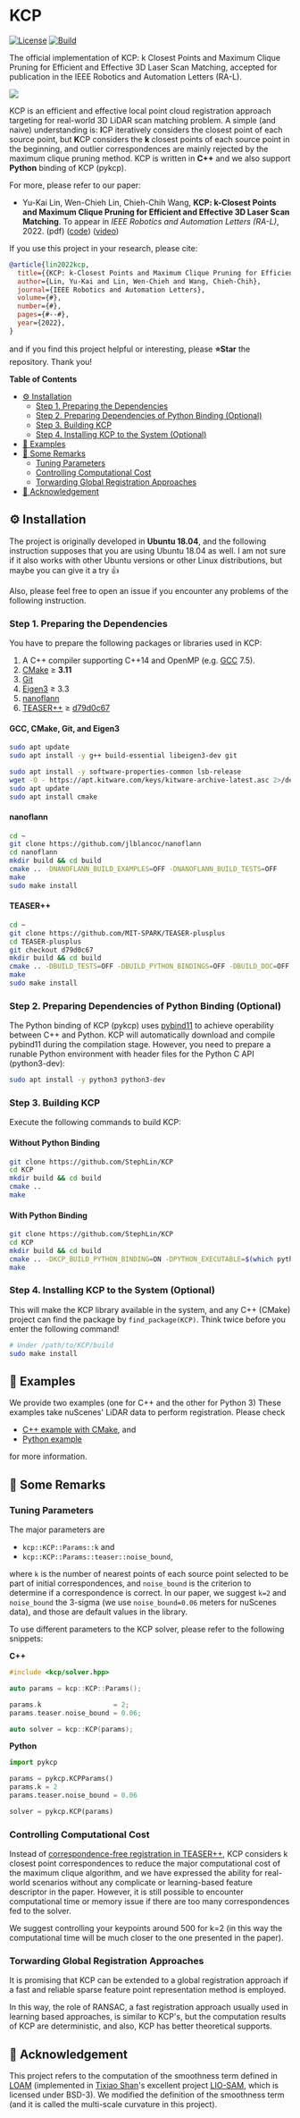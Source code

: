 # KCP

[![License](https://img.shields.io/badge/License-BSD_3--Clause-blue.svg?style=flat)](https://opensource.org/licenses/BSD-3-Clause)
[![Build](https://github.com/StephLin/KCP/actions/workflows/build-deploy.yml/badge.svg)](https://StephLin.github.io/KCP)

The official implementation of KCP: k Closest Points and Maximum Clique Pruning
for Efficient and Effective 3D Laser Scan Matching, accepted for publication in
the IEEE Robotics and Automation Letters (RA-L).

![](docs/images/snapshot.gif)

KCP is an efficient and effective local point cloud registration approach
targeting for real-world 3D LiDAR scan matching problem. A simple (and naive)
understanding is: **I**CP iteratively considers the closest point of each source
point, but **K**CP considers the **k** closest points of each source point in
the beginning, and outlier correspondences are mainly rejected by the maximum
clique pruning method. KCP is written in **C++** and we also support **Python**
binding of KCP (pykcp).

For more, please refer to our paper:

- Yu-Kai Lin, Wen-Chieh Lin, Chieh-Chih Wang, **KCP: k-Closest Points and Maximum Clique Pruning for Efficient and Effective 3D Laser Scan Matching**. To appear in _IEEE Robotics and Automation Letters (RA-L)_, 2022. (pdf) ([code](https://github.com/StephLin/KCP)) ([video](https://youtu.be/ZaDLEOz_yYc))

If you use this project in your research, please cite:

```bibtex
@article{lin2022kcp,
  title={{KCP: k-Closest Points and Maximum Clique Pruning for Efficient and Effective 3D Laser Scan Matching}},
  author={Lin, Yu-Kai and Lin, Wen-Chieh and Wang, Chieh-Chih},
  journal={IEEE Robotics and Automation Letters},
  volume={#},
  number={#},
  pages={#--#},
  year={2022},
}
```

and if you find this project helpful or interesting, please **:star:Star** the
repository. Thank you!

**Table of Contents**

- [:gear: Installation](#gear-installation)
  - [Step 1. Preparing the Dependencies](#step-1-preparing-the-dependencies)
  - [Step 2. Preparing Dependencies of Python Binding (Optional)](#step-2-preparing-dependencies-of-python-binding-optional)
  - [Step 3. Building KCP](#step-3-building-kcp)
  - [Step 4. Installing KCP to the System (Optional)](#step-4-installing-kcp-to-the-system-optional)
- [:seedling: Examples](#seedling-examples)
- [:memo: Some Remarks](#memo-some-remarks)
  - [Tuning Parameters](#tuning-parameters)
  - [Controlling Computational Cost](#controlling-computational-cost)
  - [Torwarding Global Registration Approaches](#torwarding-global-registration-approaches)
- [:gift: Acknowledgement](#gift-acknowledgement)

## :gear: Installation

The project is originally developed in **Ubuntu 18.04**, and the following
instruction supposes that you are using Ubuntu 18.04 as well. I am not sure if
it also works with other Ubuntu versions or other Linux distributions, but maybe
you can give it a try :+1:

Also, please feel free to open an issue if you encounter any problems of the
following instruction.

### Step 1. Preparing the Dependencies

You have to prepare the following packages or libraries used in KCP:

1. A C++ compiler supporting C++14 and OpenMP (e.g. [GCC](https://gcc.gnu.org/) 7.5).
2. [CMake](https://cmake.org/) &#x2265; **3.11**
3. [Git](https://git-scm.com/)
4. [Eigen3](https://eigen.tuxfamily.org/index.php?title=Main_Page) &#x2265; 3.3
5. [nanoflann](https://github.com/jlblancoc/nanoflann)
6. [TEASER++](https://github.com/MIT-SPARK/TEASER-plusplus) &#x2265; [d79d0c67](https://github.com/MIT-SPARK/TEASER-plusplus/tree/d79d0c67)

#### GCC, CMake, Git, and Eigen3

```bash
sudo apt update
sudo apt install -y g++ build-essential libeigen3-dev git

sudo apt install -y software-properties-common lsb-release
wget -O - https://apt.kitware.com/keys/kitware-archive-latest.asc 2>/dev/null | gpg --dearmor - | sudo tee /etc/apt/trusted.gpg.d/kitware.gpg >/dev/null
sudo apt update
sudo apt install cmake
```

#### nanoflann

```bash
cd ~
git clone https://github.com/jlblancoc/nanoflann
cd nanoflann
mkdir build && cd build
cmake .. -DNANOFLANN_BUILD_EXAMPLES=OFF -DNANOFLANN_BUILD_TESTS=OFF
make
sudo make install
```

#### TEASER++

```bash
cd ~
git clone https://github.com/MIT-SPARK/TEASER-plusplus
cd TEASER-plusplus
git checkout d79d0c67
mkdir build && cd build
cmake .. -DBUILD_TESTS=OFF -DBUILD_PYTHON_BINDINGS=OFF -DBUILD_DOC=OFF
make
sudo make install
```

### Step 2. Preparing Dependencies of Python Binding (Optional)

The Python binding of KCP (pykcp) uses
[pybind11](https://github.com/pybind/pybind11) to achieve operability between
C++ and Python. KCP will automatically download and compile pybind11 during the
compilation stage. However, you need to prepare a runable Python environment
with header files for the Python C API (python3-dev):

```bash
sudo apt install -y python3 python3-dev
```

### Step 3. Building KCP

Execute the following commands to build KCP:

#### Without Python Binding

```bash
git clone https://github.com/StephLin/KCP
cd KCP
mkdir build && cd build
cmake ..
make
```

#### With Python Binding

```bash
git clone https://github.com/StephLin/KCP
cd KCP
mkdir build && cd build
cmake .. -DKCP_BUILD_PYTHON_BINDING=ON -DPYTHON_EXECUTABLE=$(which python3)
make
```

### Step 4. Installing KCP to the System (Optional)

This will make the KCP library available in the system, and any C++ (CMake)
project can find the package by `find_package(KCP)`. Think twice before you
enter the following command!

```bash
# Under /path/to/KCP/build
sudo make install
```

## :seedling: Examples

We provide two examples (one for C++ and the other for Python 3) These examples
take nuScenes' LiDAR data to perform registration. Please check

- [C++ example with CMake](examples/cpp), and
- [Python example](examples/python)

for more information.

## :memo: Some Remarks

### Tuning Parameters

The major parameters are

- `kcp::KCP::Params::k` and
- `kcp::KCP::Params::teaser::noise_bound`,

where `k` is the number of nearest points of each source point selected to be
part of initial correspondences, and `noise_bound` is the criterion to determine
if a correspondence is correct. In our paper, we suggest `k=2` and `noise_bound`
the 3-sigma (we use `noise_bound=0.06` meters for nuScenes data), and those are
default values in the library.

To use different parameters to the KCP solver, please refer to the following
snippets:

**C++**

```cpp
#include <kcp/solver.hpp>

auto params = kcp::KCP::Params();

params.k                  = 2;
params.teaser.noise_bound = 0.06;

auto solver = kcp::KCP(params);
```

**Python**

```python
import pykcp

params = pykcp.KCPParams()
params.k = 2
params.teaser.noise_bound = 0.06

solver = pykcp.KCP(params)
```

### Controlling Computational Cost

Instead of
[correspondence-free registration in TEASER++](https://github.com/MIT-SPARK/TEASER-plusplus/issues/120),
KCP considers k closest point correspondences to reduce the major computational
cost of the maximum clique algorithm, and we have expressed the ability for
real-world scenarios without any complicate or learning-based feature descriptor
in the paper. However, it is still possible to encounter computational time or
memory issue if there are too many correspondences fed to the solver.

We suggest controlling your keypoints around 500 for k=2 (in this way the
computational time will be much closer to the one presented in the paper).

### Torwarding Global Registration Approaches

It is promising that KCP can be extended to a global registration approach if a
fast and reliable sparse feature point representation method is employed.

In this way, the role of RANSAC, a fast registration approach usually used in
learning based approaches, is similar to KCP's, but the computation results of
KCP are deterministic, and also, KCP has better theoretical supports.

## :gift: Acknowledgement

This project refers to the computation of the smoothness term defined in
[LOAM](https://www.ri.cmu.edu/pub_files/2014/7/Ji_LidarMapping_RSS2014_v8.pdf)
(implemented in [Tixiao Shan](https://github.com/TixiaoShan)'s excellent project
[LIO-SAM](https://github.com/TixiaoShan/LIO-SAM), which is licensed under
BSD-3). We modified the definition of the smoothness term (and it is called the
multi-scale curvature in this project).
